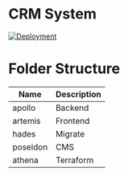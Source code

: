 # CRM System

[![Deployment](https://github.com/pt-hieu/lettutor-crm/actions/workflows/deploy.yaml/badge.svg)](https://github.com/pt-hieu/lettutor-crm/actions/workflows/deploy.yaml)

# Folder Structure

| Name     | Description |
| -------- | ----------- |
| apollo   | Backend     |
| artemis  | Frontend    |
| hades    | Migrate     |
| poseidon | CMS         |
| athena   | Terraform   |
